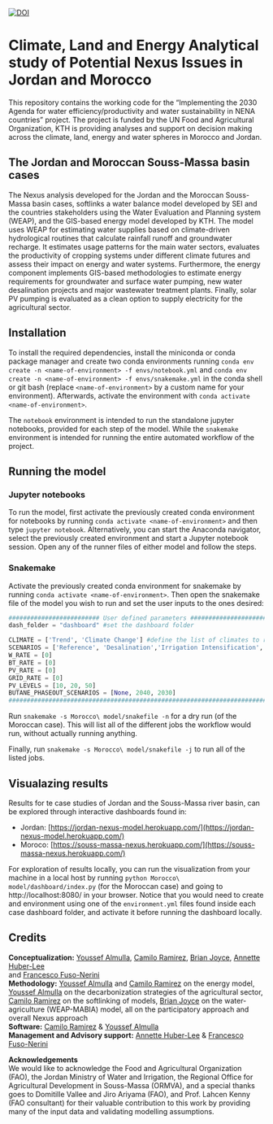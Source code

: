 [![DOI](https://zenodo.org/badge/212295568.svg)](https://zenodo.org/badge/latestdoi/212295568)

# Climate, Land and Energy Analytical study of Potential Nexus Issues in Jordan and Morocco
This repository contains the working code for the “Implementing the 2030 Agenda 
for water efficiency/productivity and water sustainability in NENA countries” project. 
The project is funded by the UN Food and Agricultural Organization, KTH is 
providing analyses and support on decision making across the climate, land, 
energy and water spheres in Morocco and Jordan.

## The Jordan and Moroccan Souss-Massa basin cases
The Nexus analysis developed for the Jordan and the Moroccan Souss-Massa basin 
cases, softlinks a water balance model developed by SEI and the countries 
stakeholders using the Water Evaluation and Planning system (WEAP), and the 
GIS-based energy model developed by KTH. The model uses WEAP for estimating water 
supplies based on climate-driven hydrological routines that calculate rainfall 
runoff and groundwater recharge. It estimates usage patterns for the main water 
sectors, evaluates the productivity of cropping systems under different climate 
futures and assess their impact on energy and water systems. Furthermore, the 
energy component implements GIS-based methodologies to estimate energy 
requirements for groundwater and surface water pumping, new water desalination 
projects and major wastewater treatment plants. Finally, solar PV pumping is 
evaluated as a clean option to supply electricity for the agricultural sector.

## Installation
To install the required dependencies, install the miniconda or conda package 
manager and create two conda environments running 
`conda env create -n <name-of-environment> -f envs/notebook.yml` and 
`conda env create -n <name-of-environment> -f envs/snakemake.yml` in the conda 
shell or git bash (replace `<name-of-environment>` by a custom name for your 
environment). Afterwards, activate the environment with `conda activate 
<name-of-environment>`.

The `notebook` environment is intended to run the standalone jupyter notebooks, 
provided for each step of the model. While the `snakemake` environment is intended 
for running the entire automated workflow of the project.

## Running the model
### Jupyter notebooks
To run the model, first activate the previously created conda environment for 
notebooks by running `conda activate <name-of-environment>` and then type 
`jupyter notebook`. Alternatively, you can start the Anaconda navigator, 
select the previously created environment and start a Jupyter notebook session. 
Open any of the runner files of either model and follow the steps.

### Snakemake
Activate the previously created conda environment for snakemake by running 
`conda activate <name-of-environment>`. Then open the snakemake file of the 
model you wish to run and set the user inputs to the ones desired:
```python
######################### User defined parameters #############################
dash_folder = "dashboard" #set the dashboard folder

CLIMATE = ['Trend', 'Climate Change'] #define the list of climates to run
SCENARIOS = ['Reference', 'Desalination','Irrigation Intensification', 'Reference Wastewater Reuse', 'Desalination Wastewater Reuse']
W_RATE = [0]
BT_RATE = [0]
PV_RATE = [0]
GRID_RATE = [0]
PV_LEVELS = [10, 20, 50]
BUTANE_PHASEOUT_SCENARIOS = [None, 2040, 2030]
###############################################################################
```
Run `snakemake -s Morocco\ model/snakefile -n` for a dry run (of the Moroccan 
case). This will list all of the different jobs the workflow would run, without 
actually running anything.

Finally, run `snakemake -s Morocco\ model/snakefile -j` to run all of the listed jobs.

## Visualazing results
Results for te case studies of Jordan and the Souss-Massa river basin, can be 
explored through interactive dashboards found in:
* Jordan: [https://jordan-nexus-model.herokuapp.com/](https://jordan-nexus-model.herokuapp.com/)
* Moroco: [https://souss-massa-nexus.herokuapp.com/](https://souss-massa-nexus.herokuapp.com/)

For exploration of results locally, you can run the visualization from your 
machine in a local host by running `python Morocco\ model/dashboard/index.py` 
(for the Moroccan case) and going to http://localhost:8080/ in your browser. 
Notice that you would need to create and environment using one of the `environment.yml` 
files found inside each case dashboard folder, and activate it before running the 
dashboard locally.

## Credits

**Conceptualization:** [Youssef Almulla](https://www.kth.se/profile/almulla), [Camilo Ramirez](https://www.kth.se/profile/camilorg), [Brian Joyce](https://www.sei.org/people/brian-joyce/), [Annette Huber-Lee](https://www.sei.org/people/annette-huber-lee/) <br /> and [Francesco Fuso-Nerini](https://www.kth.se/profile/ffn) <br />
**Methodology:** [Youssef Almulla](https://www.kth.se/profile/almulla) and [Camilo Ramirez](https://github.com/camiloramirezgo) on the energy model, [Youssef Almulla](https://www.kth.se/profile/almulla) on the decarbonization strategies of the agricultural sector, [Camilo Ramirez](https://github.com/camiloramirezgo) on the softlinking of models, [Brian Joyce](https://www.sei.org/people/brian-joyce/) on the water-agriculture (WEAP-MABIA) model, all on the participatory approach and overall Nexus approach <br />
**Software:** [Camilo Ramirez](https://github.com/camiloramirezgo) & [Youssef Almulla](https://github.com/JZF07) <br />
**Management and Advisory support:** [Annette Huber-Lee](https://www.sei.org/people/annette-huber-lee/) & [Francesco Fuso-Nerini](https://www.kth.se/profile/ffn)<br />

**Acknowledgements** <br />
We would like to acknowledge the Food and Agricultural Organization (FAO), the Jordan Ministry of Water and Irrigation, the Regional Office for Agricultural Development in Souss-Massa (ORMVA), and a special thanks goes to Domitille Vallee and Jiro Ariyama (FAO), and Prof. Lahcen Kenny (FAO consultant) for their valuable contribution to this work by providing many of the input data and validating modelling assumptions.
